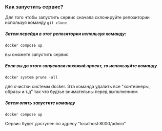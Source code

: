 ### Как запустить сервис?
Для того чтобы запустить сервис сначала склонируйте репозитории используя команду ```git clone```

##### Затем перейди в этот репозитории используя команду: 

``` docker compose up ```  

вы сможете запустить сервис

##### Если вы до этого запускали похожий проект, то используйте команду 

``` docker system prune -all ```

для очистки системы docker. Эта команда удалить все "контейнеры,  образы  и т.д" так что будтье внимательны перед выполнением


##### Затем опять запустите команду

``` docker compose up ```

Сервис будет доступен по адресу "localhost:8000/admin"
 
